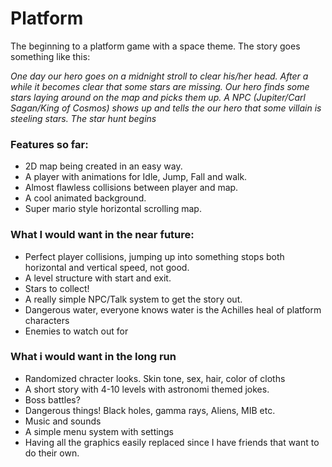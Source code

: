 Platform
==========

The beginning to a platform game with a space theme. The story goes something like this:

*One day our hero goes on a midnight stroll to clear his/her head. After a while it becomes clear that some stars are missing. Our hero finds some stars laying around on the map and picks them up. A NPC (Jupiter/Carl Sagan/King of Cosmos) shows up and tells the our hero that some villain is steeling stars. The star hunt begins*


### Features so far:
* 2D map being created in an easy way.
* A player with animations for Idle, Jump, Fall and walk.
* Almost flawless collisions between player and map.
* A cool animated background.
* Super mario style horizontal scrolling map.

### What I would want in the near future:
* Perfect player collisions, jumping up into something stops both horizontal and vertical speed, not good.
* A level structure with start and exit.
* Stars to collect!
* A really simple NPC/Talk system to get the story out.
* Dangerous water, everyone knows water is the Achilles heal of platform characters
* Enemies to watch out for

### What i would want in the long run
* Randomized chracter looks. Skin tone, sex, hair, color of cloths
* A short story with 4-10 levels with astronomi themed jokes.
* Boss battles?
* Dangerous things! Black holes, gamma rays, Aliens, MIB etc.
* Music and sounds
* A simple menu system with settings
* Having all the graphics easily replaced since I have friends that want to do their own.
